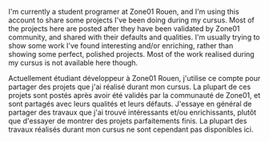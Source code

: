I'm currently a student programer at Zone01 Rouen, and I'm using this account to share some projects I've been doing during my cursus. Most of the projects here are posted after they have been validated by Zone01 community, and shared with their defaults and qualities. I'm usually trying to show some work I've found interesting and/or enriching, rather than showing some perfect, polished projects. Most of the work realised during my cursus is not available here though.

Actuellement étudiant développeur à Zone01 Rouen, j'utilise ce compte pour partager des projets que j'ai réalisé durant mon cursus. La plupart de ces projets sont postés après avoir été validés par la communauté de Zone01, et sont partagés avec leurs qualités et leurs défauts. J'essaye en général de partager des travaux que j'ai trouvé intéressants et/ou enrichissants, plutôt que d'essayer de montrer des projets parfaitements finis. La plupart des travaux réalisés durant mon cursus ne sont cependant pas disponibles ici.
